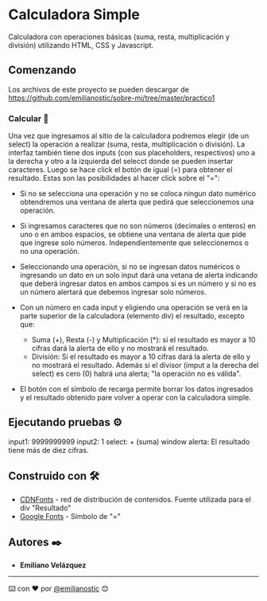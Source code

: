 # Calculadora Simple

Calculadora con operaciones básicas (suma, resta, multiplicación y división) utilizando HTML, CSS y Javascript.

## Comenzando 

Los archivos de este proyecto se pueden descargar de  https://github.com/emilianostic/sobre-mi/tree/master/practico1




### Calcular 🔧

Una vez que ingresamos al sitio de la calculadora podremos elegir (de un select) la operación a realizar (suma, resta, multiplicación o división). La interfaz también tiene dos inputs (con sus placeholders, respectivos) uno a la derecha y otro a la izquierda del selecct donde se pueden insertar caracteres. Luego se hace click el botón de igual (=) para obtener el resultado. Estas son las posibilidades al hacer click sobre el "=":

* Si no se selecciona una operación y no se coloca ningun dato numérico obtendremos una ventana de alerta que pedirá que seleccionemos una operación.

* Si ingresamos caracteres que no son números (decimales o enteros) en uno o en ambos espacios, se obtiene una ventana de alerta que pide que ingrese solo números. Independientemente que seleccionemos o no una operación.

* Seleccionando una operación, si no se  ingresan datos numéricos o ingresando un dato en un solo  input dará una vetana de alerta indicando que deberá ingresar datos en ambos campos si es un número y si no es un número alertará que debemos ingresar solo números.


* Con un número en cada input y eligiendo una operación se verá en la parte superior de la calculadora (elemento div) el resultado, excepto que:

    * Suma (+), Resta (-) y Multiplicación (*): si el resultado es mayor a 10 cifras dará la alerta de ello y no mostrará el resultado.
    * División: Si el resultado es mayor a 10 cifras dará la alerta de ello y no mostrará el resultado. Además si el divisor (imput a la derecha del select) es cero (0) habrá una alerta; "la operación no es válida".

* El botón con el símbolo de recarga permite borrar los datos ingresados y el resultado obtenido pare volver a operar con la calculadora simple.



## Ejecutando pruebas ⚙️

input1: 9999999999
input2: 1
select: + (suma)
window alerta: El resultado tiene más de diez cifras.



## Construido con 🛠️


* [CDNFonts](https://fonts.cdnfonts.com/) - red de distribución de contenidos. Fuente utilizada para el div "Resultado"
* [Google Fonts](https://fonts.googleapis.com ) - Símbolo de "=" 


## Autores ✒️

* **Emiliano Velázquez** 

---
⌨️ con ❤️ por [@emilianostic](https://github.com/emilianostic/sobre-mi/) 😊
